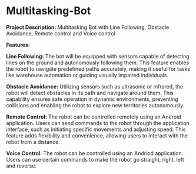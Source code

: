 # Multitasking-Bot

**Project Description:** Multitasking Bot with Line Following, Obstacle Avoidance, Remote control and Voice control

**Features:**

**Line Following:**
                  The bot will be equipped with sensors capable of detecting lines on the ground and autonomously following them. This feature enables the robot to navigate predefined paths accurately, making it useful for tasks like warehouse automation or guiding visually impaired individuals.

**Obstacle Avoidance:** 
                  Utilizing sensors such as ultrasonic or infrared, the robot will detect obstacles in its path and navigate around them. This capability ensures safe operation in dynamic environments, preventing collisions and enabling the robot to explore new territories autonomously.

**Remote Control:**
                  The robot can be controlled remotely using an Android application. Users can send commands to the robot through the application interface, such as initiating specific movements and adjusting speed. This feature adds flexibility and convenience, allowing users to interact with the robot from a distance.

**Voice Control:**
                  The robot can be controlled using an Andriod application. Users can use certain commands to make the robot go straight, right, left and reverse.
